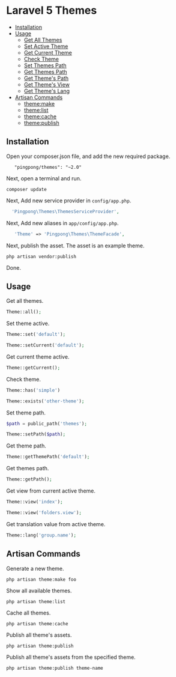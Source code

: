 Laravel 5 Themes
===============

- [Installation](#installation)
- [Usage](#usage)
  - [Get All Themes](#get-all-themes)
  - [Set Active Theme](#set-active-theme)
  - [Get Current Theme](#get-current-theme)
  - [Check Theme](#check-theme)
  - [Set Themes Path](#set-themes-path)
  - [Get Themes Path](#get-themes-path)
  - [Get Theme's Path](#get-theme-path)
  - [Get Theme's View](#get-theme-view)
  - [Get Theme's Lang](#get-theme-lang)
- [Artisan Commands](#artisan-commands)
  - [theme:make](#theme-make-command)
  - [theme:list](#theme-list-command)
  - [theme:cache](#theme-cache-command)
  - [theme:publish](#theme-publish-command)

<a name="installation"></a>
## Installation

Open your composer.json file, and add the new required package.
```
   "pingpong/themes": "~2.0"
```
Next, open a terminal and run.
```
composer update
```

Next, Add new service provider in `config/app.php`.

```php
  'Pingpong\Themes\ThemesServiceProvider',
```

Next, Add new aliases in `app/config/app.php`.

```php
   'Theme' => 'Pingpong\Themes\ThemeFacade',
```

Next, publish the asset. The asset is an example theme.
```
php artisan vendor:publish
```

Done.

<a name="usage"></a>
## Usage

<a name="get-all-themes"></a>
Get all themes.
```php
Theme::all();
```

<a name="set-active-theme"></a>
Set theme active.
```php
Theme::set('default');

Theme::setCurrent('default');
```

<a name="get-current-theme"></a>
Get current theme active.
```php
Theme::getCurrent();
```

<a name="check-theme"></a>
Check theme.
```php
Theme::has('simple')

Theme::exists('other-theme');
```

<a name="set-themes-path"></a>
Set theme path.
```php
$path = public_path('themes');

Theme::setPath($path);
```

<a name="get-theme-path"></a>
Get theme path.
```php
Theme::getThemePath('default');
```

<a name="get-themes-path"></a>
Get themes path.
```php
Theme::getPath();
```

<a name="get-theme-view"></a>
Get view from current active theme.
```php
Theme::view('index');

Theme::view('folders.view');
```

<a name="get-theme-lang"></a>
Get translation value from active theme.
```php
Theme::lang('group.name');
```


<a name="artisan-commands"></a>
## Artisan Commands

<a name="theme-make-command"></a>
Generate a new theme.
```
php artisan theme:make foo
```

<a name="theme-list-command"></a>
Show all available themes.
```
php artisan theme:list
```

<a name="theme-cache-command"></a>
Cache all themes.
```
php artisan theme:cache
```

<a name="theme-publish-command"></a>
Publish all theme's assets.
```
php artisan theme:publish
```

Publish all theme's assets from the specified theme.

```
php artisan theme:publish theme-name
```
